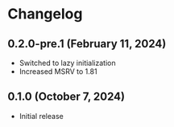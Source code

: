 # Changelog

## 0.2.0-pre.1 (February 11, 2024)

* Switched to lazy initialization
* Increased MSRV to 1.81

## 0.1.0 (October 7, 2024)

* Initial release